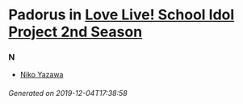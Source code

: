 # Padorus in [Love Live! School Idol Project 2nd Season](https://myanimelist.net/anime/19111/Love_Live_School_Idol_Project_2nd_Season)

### N
* [Niko Yazawa](https://github.com/shadow578/Project-Padoru/blob/master/table-of-contents/characters/NikoYazawa.md)

###### Generated on 2019-12-04T17:38:58
